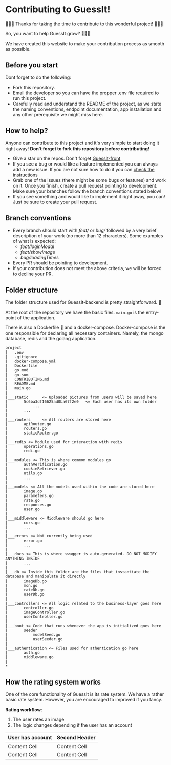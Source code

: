 # Contributing to GuessIt!

🐙🐳🤯 Thanks for taking the time to contribute to this wonderful project! 🤯🐳🐙

So, you want to help GuessIt grow? 🙆🏻‍♂️

We have created this website to make your contribution process as smooth as possible.

## Before you start

Dont forget to do the following:
- Fork this repository.
- Email the developer so you can have the propper .env file required to run this project.
- Carefully read and understand the README of the project, as we state the naming conventions, endpoint documentation, app installation and any other prerequisite we might miss here.

## How to help?

Anyone can contribute to this project and it's very simple to start doing it right away!
**Don't forget to fork this repository before contributing!**

- Give a star on the repos. Don't forget [Guessit-front](https://github.com/LuisPalominoTrevilla/Guessit-front)
- If you see a bug or would like a feature implemented you can always add a new issue. If you are not sure how to do it you can [check the instructions](https://help.github.com/en/articles/creating-an-issue)
- Grab one of the issues (there might be some bugs or features) and work on it. Once you finish, create a pull request pointing to development. Make sure your branches follow the branch conventions stated below!
- If you see something and would like to implement it right away, you can! Just be sure to create your pull request.

## Branch conventions

- Every branch should start with *feat/* or *bug/* followed by a very brief description of your work (no more than 12 characters). Some examples of what is expected:
    - *feat/loginModal*
    - *feat/showImage*
    - *bug/loadingTimes*
- Every PR should be pointing to development.
- If your contribution does not meet the above criteria, we will be forced to decline your PR.

## Folder structure

The folder structure used for GuessIt-backend is pretty straightforward. 📏

At the root of the repository we have the basic files. `main.go` is the entry-point of the application.

There is also a Dockerfile 🐳 and a docker-compose. Docker-compose is the one responsible for declaring all necessary containers. Namely, the mongo database, redis and the golang application.

```
project
|   .env
|   .gitignore
|   docker-compose.yml
|   Dockerfile
|   go.mod
|   go.sum
|   CONTRIBUTING.md
|   README.md
|   main.go
|
|___static      <= Uploaded pictures from users will be saved here
|       5c6ba3df16625ad0ba67f2e0   <= Each user has its own folder
|           ...
|       ...
|
|___routers     <= All routers are stored here
|       apiRouter.go
|       routers.go
|       staticRouter.go
|
|___redis <= Module used for interaction with redis
|       operations.go
|       redi.go
|
|___modules <= This is where common modules go
|       authVerification.go
|       cookieRetriever.go
|       utils.go
|       ...
|
|___models <= All the models used within the code are stored here
|       image.go
|       parameters.go
|       rate.go
|       responses.go
|       user.go
|
|___middleware <= Middleware should go here
|       cors.go
|       ...
|
|___errors <= Not currently being used
|       error.go
|       ...
|
|___docs <= This is where swagger is auto-generated. DO NOT MODIFY ANYTHING INSIDE
|       ...
|
|___db <= Inside this folder are the files that instantiate the database and manipulate it directly
|       imageDb.go
|       mon.go
|       rateDb.go
|       userDb.go
|
|___controllers <= All logic related to the business-layer goes here
|       controller.go
|       imageController.go
|       userController.go
|
|___boot <= Code that runs whenever the app is initialized goes here
|       seeder
|           modelSeed.go
|           userSeeder.go
|
|___authentication <= Files used for athentication go here
|       auth.go
|       middleware.go
|
*
```

## How the rating system works

One of the core functionality of GuessIt is its rate system. We have a rather basic rate system. However, you are encouraged to improved if you fancy.

**Rating workflow**:

1. The user rates an image
2. The logic changes depending if the user has an account

| User has account    | Second Header |
| ------------------- | ------------- |
| Content Cell        | Content Cell  |
| Content Cell        | Content Cell  |